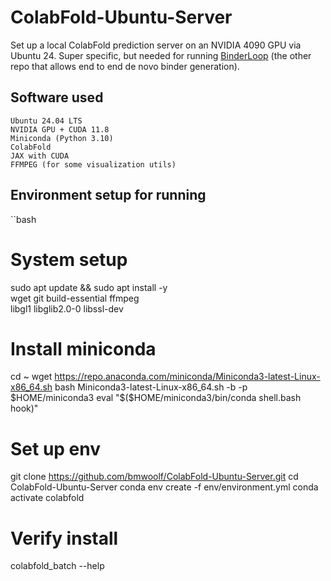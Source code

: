 # ColabFold-Ubuntu-Server

Set up a local ColabFold prediction server on an NVIDIA 4090 GPU via Ubuntu 24. Super specific, but needed for running [BinderLoop](https://github.com/bmwoolf/BinderLoop) (the other repo that allows end to end de novo binder generation).

## Software used 
```
Ubuntu 24.04 LTS
NVIDIA GPU + CUDA 11.8
Miniconda (Python 3.10)
ColabFold
JAX with CUDA
FFMPEG (for some visualization utils)
```

## Environment setup for running 
``bash
# System setup
sudo apt update && sudo apt install -y \
    wget git build-essential ffmpeg \
    libgl1 libglib2.0-0 libssl-dev

# Install miniconda
cd ~
wget https://repo.anaconda.com/miniconda/Miniconda3-latest-Linux-x86_64.sh
bash Miniconda3-latest-Linux-x86_64.sh -b -p $HOME/miniconda3
eval "$($HOME/miniconda3/bin/conda shell.bash hook)"

# Set up env
git clone https://github.com/bmwoolf/ColabFold-Ubuntu-Server.git
cd ColabFold-Ubuntu-Server
conda env create -f env/environment.yml
conda activate colabfold

# Verify install
colabfold_batch --help
```